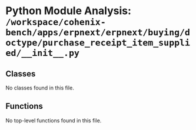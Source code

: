 # Python Module Analysis: `/workspace/cohenix-bench/apps/erpnext/erpnext/buying/doctype/purchase_receipt_item_supplied/__init__.py`

## Classes

No classes found in this file.


## Functions

No top-level functions found in this file.
